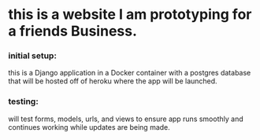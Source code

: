 # this is a website I am prototyping for a friends Business. 

### initial setup:
this is a Django application in a Docker container with a postgres database that will be hosted off of heroku where the app will be launched.

### testing:
will test forms, models, urls, and views to ensure app runs smoothly and continues working while updates are being made.

